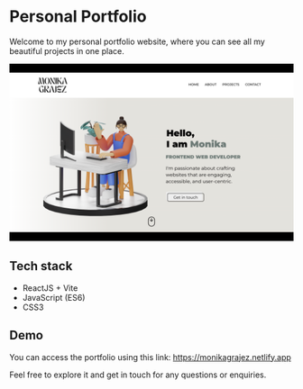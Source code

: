 # Personal Portfolio

Welcome to my personal portfolio website, where you can see all my beautiful projects in one place.

![Alt text](src/assets/preview.png)

## Tech stack

- ReactJS + Vite
- JavaScript (ES6)
- CSS3

## Demo

You can access the portfolio using this link: https://monikagrajez.netlify.app

Feel free to explore it and get in touch for any questions or enquiries.
